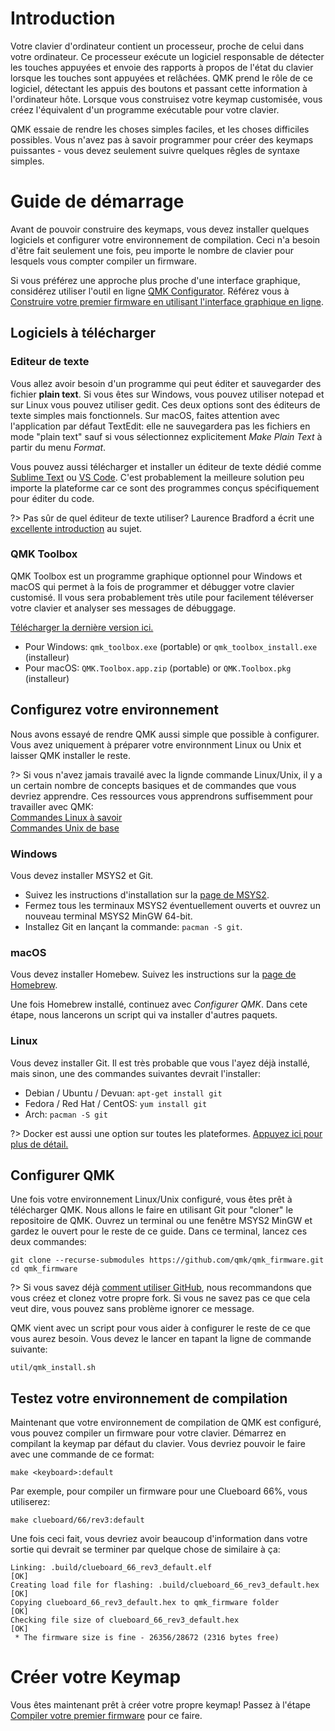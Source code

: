 # Introduction

Votre clavier d'ordinateur contient un processeur, proche de celui dans votre ordinateur. Ce processeur exécute un logiciel responsable de détecter les touches appuyées et envoie des rapports à propos de l'état du clavier lorsque les touches sont appuyées et relâchées. QMK prend le rôle de ce logiciel, détectant les appuis des boutons et passant cette information à l'ordinateur hôte. Lorsque vous construisez votre keymap customisée, vous créez l'équivalent d'un programme exécutable pour votre clavier.

QMK essaie de rendre les choses simples faciles, et les choses difficiles possibles. Vous n'avez pas à savoir programmer pour créer des keymaps puissantes - vous devez seulement suivre quelques rêgles de syntaxe simples.

# Guide de démarrage

Avant de pouvoir construire des keymaps, vous devez installer quelques logiciels et configurer votre environnement de compilation. Ceci n'a besoin d'être fait seulement une fois, peu importe le nombre de clavier pour lesquels vous compter compiler un firmware.

Si vous préférez une approche plus proche d'une interface graphique, considérez utiliser l'outil en ligne [QMK Configurator](https://config.qmk.fm). Référez vous à [Construire votre premier firmware en utilisant l'interface graphique en ligne](newbs_building_firmware_configurator.md).

## Logiciels à télécharger

### Editeur de texte

Vous allez avoir besoin d'un programme qui peut éditer et sauvegarder des fichier **plain text**. Si vous êtes sur Windows, vous pouvez utiliser notepad et sur Linux vous pouvez utiliser gedit. Ces deux options sont des éditeurs de texte simples mais fonctionnels. Sur macOS, faites attention avec l'application par défaut TextEdit: elle ne sauvegardera pas les fichiers en mode "plain text" sauf si vous sélectionnez explicitement _Make Plain Text_ à partir du menu _Format_.

Vous pouvez aussi télécharger et installer un éditeur de texte dédié comme [Sublime Text](https://www.sublimetext.com/) ou [VS Code](https://code.visualstudio.com/). C'est probablement la meilleure solution peu importe la plateforme car ce sont des programmes conçus spécifiquement pour éditer du code.

?> Pas sûr de quel éditeur de texte utiliser? Laurence Bradford a écrit une [excellente introduction](https://learntocodewith.me/programming/basics/text-editors/) au sujet.

### QMK Toolbox

QMK Toolbox est un programme graphique optionnel pour Windows et macOS qui permet à la fois de programmer et débugger votre clavier customisé. Il vous sera probablement très utile pour facilement téléverser votre clavier et analyser ses messages de débuggage.

[Télécharger la dernière version ici.](https://github.com/qmk/qmk_toolbox/releases/latest)

* Pour Windows: `qmk_toolbox.exe` (portable) or `qmk_toolbox_install.exe` (installeur)
* Pour macOS: `QMK.Toolbox.app.zip` (portable) or `QMK.Toolbox.pkg` (installeur)

## Configurez votre environnement

Nous avons essayé de rendre QMK aussi simple que possible à configurer. Vous avez uniquement à préparer votre environnment Linux ou Unix et laisser QMK installer le reste.

?> Si vous n'avez jamais travailé avec la lignde commande Linux/Unix, il y a un certain nombre de concepts basiques et de commandes que vous devriez apprendre. Ces ressources vous apprendrons suffisemment pour travailler avec QMK:<br>
[Commandes Linux à savoir](https://www.guru99.com/must-know-linux-commands.html)<br>
[Commandes Unix de base](https://www.tjhsst.edu/~dhyatt/superap/unixcmd.html)

### Windows

Vous devez installer MSYS2 et Git.

* Suivez les instructions d'installation sur la [page de MSYS2](http://www.msys2.org).
* Fermez tous les terminaux MSYS2 éventuellement ouverts et ouvrez un nouveau terminal MSYS2 MinGW 64-bit.
* Installez Git en lançant la commande: `pacman -S git`.

### macOS

Vous devez installer Homebew. Suivez les instructions sur la [page de Homebrew](https://brew.sh).

Une fois Homebrew installé, continuez avec _Configurer QMK_. Dans cete étape, nous lancerons un script qui va installer d'autres paquets.

### Linux

Vous devez installer Git. Il est très probable que vous l'ayez déjà installé, mais sinon, une des commandes suivantes devrait l'installer:

* Debian / Ubuntu / Devuan: `apt-get install git`
* Fedora / Red Hat / CentOS: `yum install git`
* Arch: `pacman -S git`

?> Docker est aussi une option sur toutes les plateformes. [Appuyez ici pour plus de détail.](getting_started_build_tools.md#docker)

## Configurer QMK

Une fois votre environnement Linux/Unix configuré, vous êtes prêt à télécharger QMK. Nous allons le faire en utilisant Git pour "cloner" le repositoire de QMK. Ouvrez un terminal ou une fenêtre MSYS2 MinGW et gardez le ouvert pour le reste de ce guide. Dans ce terminal, lancez ces deux commandes:

```shell
git clone --recurse-submodules https://github.com/qmk/qmk_firmware.git
cd qmk_firmware
```

?> Si vous savez déjà [comment utiliser GitHub](getting_started_github.md), nous recommandons que vous créez et clonez votre propre fork. Si vous ne savez pas ce que cela veut dire, vous pouvez sans problème ignorer ce message.

QMK vient avec un script pour vous aider à configurer le reste de ce que vous aurez besoin. Vous devez le lancer en tapant la ligne de commande suivante:

    util/qmk_install.sh

## Testez votre environnement de compilation

Maintenant que votre environnement de compilation de QMK est configuré, vous pouvez compiler un firmware pour votre clavier. Démarrez en compilant la keymap par défaut du clavier. Vous devriez pouvoir le faire avec une commande de ce format:

    make <keyboard>:default

Par exemple, pour compiler un firmware pour une Clueboard 66%, vous utiliserez:

    make clueboard/66/rev3:default

Une fois ceci fait, vous devriez avoir beaucoup d'information dans votre sortie qui devrait se terminer par quelque chose de similaire à ça:

```
Linking: .build/clueboard_66_rev3_default.elf                                                       [OK]
Creating load file for flashing: .build/clueboard_66_rev3_default.hex                               [OK]
Copying clueboard_66_rev3_default.hex to qmk_firmware folder                                        [OK]
Checking file size of clueboard_66_rev3_default.hex                                                 [OK]
 * The firmware size is fine - 26356/28672 (2316 bytes free)
```

# Créer votre Keymap

Vous êtes maintenant prêt à créer votre propre keymap! Passez à l'étape [Compiler votre premier firmware](newbs_building_firmware.md) pour ce faire.
